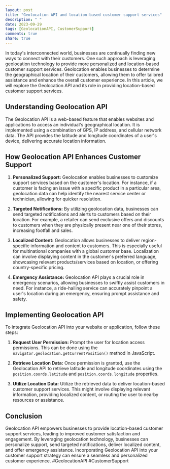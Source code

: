 ```yaml
---
layout: post
title: "Geolocation API and location-based customer support services"
description: " "
date: 2023-09-29
tags: [GeolocationAPI, CustomerSupport]
comments: true
share: true
---
```


In today's interconnected world, businesses are continually finding new ways to connect with their customers. One such approach is leveraging geolocation technology to provide more personalized and location-based customer support services. Geolocation enables businesses to determine the geographical location of their customers, allowing them to offer tailored assistance and enhance the overall customer experience. In this article, we will explore the Geolocation API and its role in providing location-based customer support services.

## Understanding Geolocation API

The Geolocation API is a web-based feature that enables websites and applications to access an individual's geographical location. It is implemented using a combination of GPS, IP address, and cellular network data. The API provides the latitude and longitude coordinates of a user's device, delivering accurate location information.

## How Geolocation API Enhances Customer Support

1. **Personalized Support:** Geolocation enables businesses to customize support services based on the customer's location. For instance, if a customer is facing an issue with a specific product in a particular area, geolocation data can help identify the nearest service center or technician, allowing for quicker resolution.

2. **Targeted Notifications:** By utilizing geolocation data, businesses can send targeted notifications and alerts to customers based on their location. For example, a retailer can send exclusive offers and discounts to customers when they are physically present near one of their stores, increasing footfall and sales.

3. **Localized Content:** Geolocation allows businesses to deliver region-specific information and content to customers. This is especially useful for multinational companies with a global customer base. Localization can involve displaying content in the customer's preferred language, showcasing relevant products/services based on location, or offering country-specific pricing.

4. **Emergency Assistance:** Geolocation API plays a crucial role in emergency scenarios, allowing businesses to swiftly assist customers in need. For instance, a ride-hailing service can accurately pinpoint a user's location during an emergency, ensuring prompt assistance and safety.

## Implementing Geolocation API

To integrate Geolocation API into your website or application, follow these steps:

1. **Request User Permission:** Prompt the user for location access permissions. This can be done using the `navigator.geolocation.getCurrentPosition()` method in JavaScript.

2. **Retrieve Location Data:** Once permission is granted, use the Geolocation API to retrieve latitude and longitude coordinates using the `position.coords.latitude` and `position.coords.longitude` properties.

3. **Utilize Location Data:** Utilize the retrieved data to deliver location-based customer support services. This might involve displaying relevant information, providing localized content, or routing the user to nearby resources or assistance.

## Conclusion

Geolocation API empowers businesses to provide location-based customer support services, leading to improved customer satisfaction and engagement. By leveraging geolocation technology, businesses can personalize support, send targeted notifications, deliver localized content, and offer emergency assistance. Incorporating Geolocation API into your customer support strategy can ensure a seamless and personalized customer experience. #GeolocationAPI #CustomerSupport